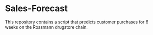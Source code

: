 # Sales-Forecast

This repository contains a script that predicts customer purchases for 6 weeks on the Rossmann drugstore chain.


<!--
Estrutura do Readme

1) Titulo - Nome do projeto (ex.: Cardio Catch Diseases)
2) Subtitulov - Nome da solução (ex.: Predicting Cardiovascular Diseases)
3) Capa - imagem para passar uma estrutura mais profissional
4) Business problem: definição do problema de negócio
5) Business assumption: definição do escopo de negócio (limites assumidos para a construção da solulção). Por exemplo:
      - uma pressão de um determinado valor é considerada alta. 
      - tempo que um cliente fica sem comprar para ser considerado churn 
6) Solution strategy: raciocinio tomado, estratégia utilizada (os 10 passos do Crisp) 
7) Top 3 data insights (colocar os gráficos)
8) Machine Learning Model Applied
9) Machine Learning Performance (colocar tabela do cross validation)
      - colocar sobre o treino (capacidade de aprendizado) e sobre o teste (capacidade de generalização) ou
      - colocar somente sobre o teste
10) Business Results
11) Conclusions
12) Lessons Learned
13) Next Steps
-->

